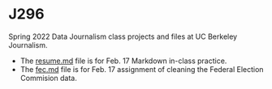 # J296

Spring 2022 Data Journalism class projects and files at UC Berkeley Journalism.<br/>
* The [resume.md](https://github.com/jiyuntsai/JOURN_296/blob/main/resume.md) file is for Feb. 17 Markdown in-class practice.
* The [fec.md](https://github.com/jiyuntsai/JOURN_296/blob/main/fec.md) file is for Feb. 17 assignment of cleaning the Federal Election Commision data.
